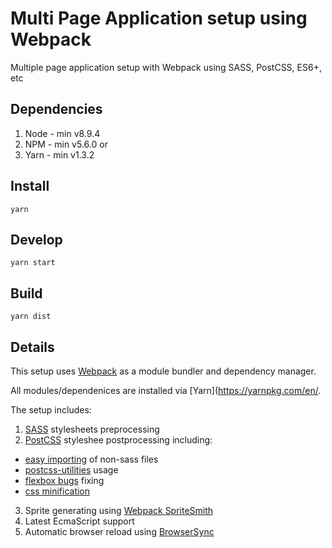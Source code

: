 # Multi Page Application setup using Webpack

Multiple page application setup with Webpack using SASS, PostCSS, ES6+, etc

## Dependencies

1. Node - min v8.9.4
2. NPM - min v5.6.0
   or
3. Yarn - min v1.3.2

## Install

`yarn`

## Develop

`yarn start`

## Build

`yarn dist`

## Details

This setup uses [Webpack](https://webpack.js.org/) as a module bundler and dependency manager.

All modules/dependenices are installed via [Yarn](https://yarnpkg.com/en/.

The setup includes:

1. [SASS](http://sass-lang.com/) stylesheets preprocessing
2. [PostCSS](https://github.com/postcss/postcss) styleshee postprocessing including:

* [easy importing](https://github.com/TrySound/postcss-easy-import) of non-sass files
* [postcss-utilities](https://github.com/ismamz/postcss-utilities) usage
* [flexbox bugs](https://github.com/luisrudge/postcss-flexbugs-fixes) fixing
* [css minification](http://cssnano.co/)

3. Sprite generating using [Webpack SpriteSmith](https://github.com/mixtur/webpack-spritesmith)
4. Latest EcmaScript support
5. Automatic browser reload using [BrowserSync](https://browsersync.io/)
